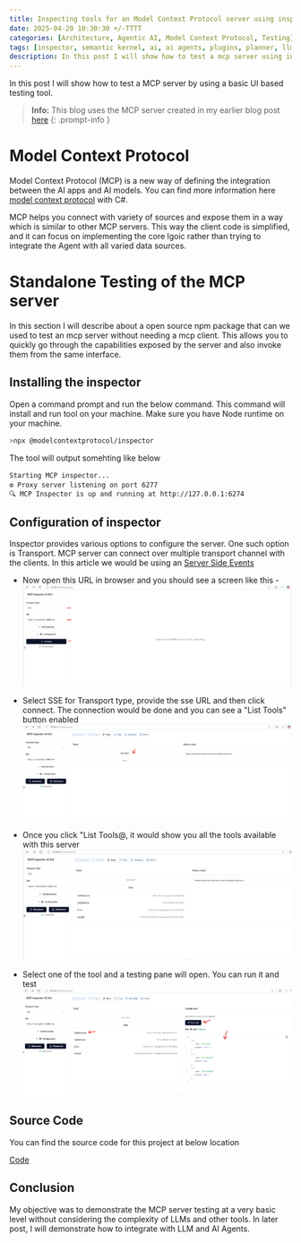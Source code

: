```yaml
---
title: Inspecting tools for an Model Context Protocol server using inspector tool
date: 2025-04-20 10:30:30 +/-TTTT
categories: [Architecture, Agentic AI, Model Context Protocol, Testing]
tags: [inspector, semantic kernel, ai, ai agents, plugins, planner, llm, vector store, mcp, .NET]     # TAG names should always be lowercase
description: In this post I will show how to test a mcp server using inspector tool. We will utilise a mcp server created in my earlier blog post.
---
```


In this post I will show how to test a MCP server by using a basic UI based testing tool. 

> **Info:** This blog uses the MCP server created in my earlier blog post [here](https://pravinchandankhede.github.io/posts/ModelContextProtocolSimple/)
{: .prompt-info }


# Model Context Protocol
Model Context Protocol (MCP) is a new way of defining the integration between the AI apps and AI models. You can find more information here [model context protocol](https://modelcontextprotocol.io/introduction) with C#. 

MCP helps you connect with variety of sources and expose them in a way which is similar to other MCP servers. This way the client code is simplified, and it can focus on implementing the core lgoic rather than trying to integrate the Agent with all varied data sources.

# Standalone Testing of the MCP server 
In this section I will describe about a open source npm package that can we used to test an mcp server without needing a mcp client. This allows you to quickly go through the capabilities exposed by the server and also invoke them from the same interface.

## Installing the inspector
Open a command prompt and run the below command. This command will install and run tool on your machine. Make sure you have Node runtime on your machine.

```bash
>npx @modelcontextprotocol/inspector
```

The tool will output somehting like below
```bash
Starting MCP inspector...
⚙️ Proxy server listening on port 6277
🔍 MCP Inspector is up and running at http://127.0.0.1:6274
```

## Configuration of inspector
Inspector provides various options to configure the server. One such option is Transport. MCP server can connect over multiple transport channel with the clients. In this article we would be  using an [Server Side Events](https://modelcontextprotocol.io/docs/concepts/transports#server-sent-events-sse)

 - Now open this URL in browser and you should see a screen like this -
![default screen](/assets/images/posts/2025-04-20/image.png)

 - Select SSE for Transport type, provide the sse URL and then click connect. The connection would be done and you can see a "List Tools" button enabled
![transport selection](/assets/images/posts/2025-04-20/image-1.png)

 - Once you click "List Tools@, it would show you all the tools available with this server
![listing the tools](/assets/images/posts/2025-04-20/image-2.png)

 - Select one of the tool and a testing pane will open. You can run it and test
![tool call result](/assets/images/posts/2025-04-20/image-3.png)

## Source Code
You can find the source code for this project at below location

[Code](https://github.com/pravinchandankhede/agenticai/tree/main/src/model-context-protocol-demo)

## Conclusion
My objective was to demonstrate the MCP server testing at a very basic level without considering the complexity of LLMs and other tools. In later post, I will demonstrate how to integrate with LLM and AI Agents.
